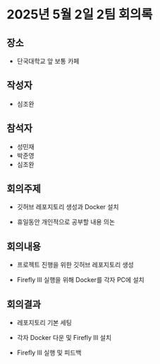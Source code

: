 # 2025년 5월 2일 2팀 회의록

## 장소
- 단국대학교 앞 보통 카페

## 작성자
- 심조완

## 참석자
- 성민재
- 박준영
- 심조완

## 회의주제
- 깃허브 레포지토리 생성과 Docker 설치 

- 휴일동안 개인적으로 공부할 내용 의논

## 회의내용
- 프로젝트 진행을 위한 깃허브 레포지토리 생성

- Firefly III 실행을 위해 Docker를 각자 PC에 설치

## 회의결과
- 레포지토리 기본 세팅

- 각자 Docker 다운 및 Firefly III 설치

- Firefly III 실행 및 피드백
